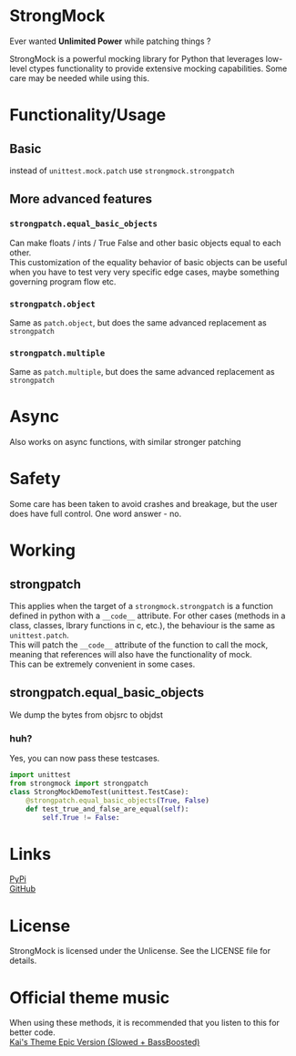 # StrongMock

Ever wanted **Unlimited Power** while patching things ? 

StrongMock is a powerful mocking library for Python that leverages low-level ctypes functionality to provide extensive mocking capabilities. Some care may be needed while using this.

# Functionality/Usage

## Basic 
instead of `unittest.mock.patch` use `strongmock.strongpatch`

## More advanced features

### `strongpatch.equal_basic_objects`
Can make floats / ints / True False and other basic objects equal to each other. \
This customization of the equality behavior of basic objects can be useful when you have to test very very specific edge cases, maybe something governing program flow etc.

### `strongpatch.object`
Same as `patch.object`, but does the same advanced replacement as `strongpatch`

### `strongpatch.multiple`
Same as `patch.multiple`, but does the same advanced replacement as `strongpatch`

# Async

Also works on async functions, with similar stronger patching

# Safety

Some care has been taken to avoid crashes and breakage, but the user does have full control. One word answer - no.

# Working

## strongpatch

This applies when the target of a `strongmock.strongpatch` is a function defined in python with a `__code__` attribute. For other cases (methods in a class, classes, lbrary functions in c, etc.), the behaviour is the same as `unittest.patch`.\
This will patch the `__code__` attribute of the function to call the mock, meaning that references will also have the functionality of mock. \
This can be extremely convenient in some cases.

## strongpatch.equal_basic_objects

We dump the bytes from objsrc to objdst

### huh?

Yes, you can now pass these testcases.

```python
import unittest
from strongmock import strongpatch
class StrongMockDemoTest(unittest.TestCase):
    @strongpatch.equal_basic_objects(True, False)
    def test_true_and_false_are_equal(self):
        self.True != False:
```

# Links
[PyPi](https://pypi.org/project/strongmock) \
[GitHub](https://github.com/arrmansa/strongmock)

# License
StrongMock is licensed under the Unlicense. See the LICENSE file for details.

# Official theme music
When using these methods, it is recommended that you listen to this for better code. \
[Kai's Theme Epic Version (Slowed + BassBoosted)](https://www.youtube.com/watch?v=uMvNQRSKccg)